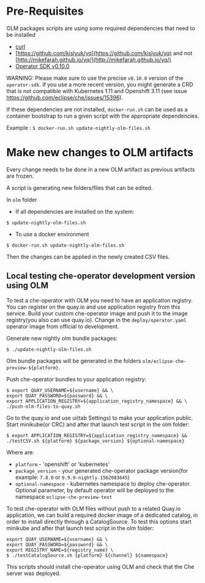 # Pre-Requisites

OLM packages scripts are using some required dependencies that need to be installed
 - [curl](https://curl.haxx.se/)
 - [https://github.com/kislyuk/yq](https://github.com/kislyuk/yq) and not [http://mikefarah.github.io/yq/](http://mikefarah.github.io/yq/)
 - [Operator SDK v0.10.0](https://github.com/operator-framework/operator-sdk/blob/v0.10.0/doc/user/install-operator-sdk.md)

WARNING: Please make sure to use the precise `v0.10.0` version of the `operator-sdk`. If you use a more recent version, you might generate a CRD that is not compatible with Kubernetes 1.11 and Openshift 3.11 (see issue https://github.com/eclipse/che/issues/15396).

If these dependencies are not installed, `docker-run.sh` can be used as a container bootstrap to run a given script with the appropriate dependencies.

Example : `$ docker-run.sh update-nightly-olm-files.sh`


# Make new changes to OLM artifacts

Every change needs to be done in a new OLM artifact as previous artifacts are frozen.

A script is generating new folders/files that can be edited.

In `olm` folder

- If all dependencies are installed on the system:

```shell
$ update-nightly-olm-files.sh
```

- To use a docker environment

```shell
$ docker-run.sh update-nightly-olm-files.sh
```

Then the changes can be applied in the newly created CSV files.

## Local testing che-operator development version using OLM

To test a che-operator with OLM you need to have an application registry. You can register on the quay.io and
use application registry from this service.
Build your custom che-operator image and push it to the image registry(you also can use quay.io).
Change in the `deploy/operator.yaml` operator image from official to development.

Generate new nightly olm bundle packages:

```shell
$ ./update-nightly-olm-files.sh
```

Olm bundle packages will be generated in the folders `olm/eclipse-che-preview-${platform}`.

Push che-operator bundles to your application registry:

```shell
$ export QUAY_USERNAME=${username} && \
export QUAY_PASSWORD=${password} && \
export APPLICATION_REGISTRY=${application_registry_namespace} && \
./push-olm-files-to-quay.sh
```

Go to the quay.io and use ui(tab Settings) to make your application public.
Start minikube(or CRC) and after that launch test script in the olm folder:

```shell
$ export APPLICATION_REGISTRY=${application_registry_namespace} && ./testCSV.sh ${platform} ${package_version} ${optional-namespace}
```

Where are:
 - `platform` - 'openshift' or 'kubernetes'
 - `package_version` - your generated che-operator package version(for example: `7.8.0` or `9.9.9-nightly.1562083645`)
 - `optional-namespace` - kubernetes namespace to deploy che-operator. Optional parameter, by default operator will be deployed to the namespace `eclipse-che-preview-test`

To test che-operator with OLM files without push to a related Quay.io application, we can build a required docker image of a dedicated catalog,
in order to install directly through a CatalogSource. To test this options start minikube and after that launch
test script in the olm folder:

```shell
export QUAY_USERNAME=${username} && \
export QUAY_PASSWORD=${password} && \
export REGISTRY_NAME=${registry_name} \
$ ./testCatalogSource.sh {platform} ${channel} ${namespace}
```

This scripts should install che-operator using OLM and check that the Che server was deployed.
